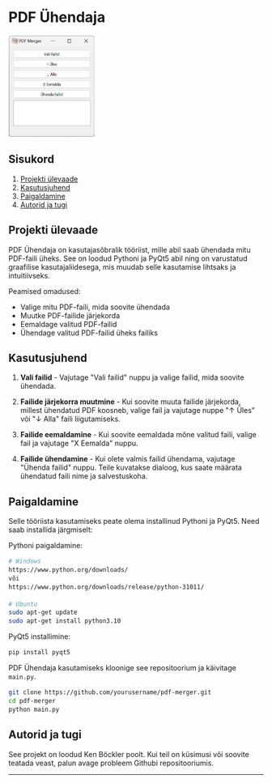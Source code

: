 # PDF Ühendaja
<img src="example.png" alt="Näidisprogrammi kuva" style="width:170px; height:200px;">

## Sisukord
1. [Projekti ülevaade](#projekti-ülevaade)
2. [Kasutusjuhend](#kasutusjuhend)
3. [Paigaldamine](#paigaldamine)
4. [Autorid ja tugi](#autorid-ja-tugi)

## Projekti ülevaade

PDF Ühendaja on kasutajasõbralik tööriist, mille abil saab ühendada mitu PDF-faili üheks. See on loodud Pythoni ja PyQt5 abil ning on varustatud graafilise kasutajaliidesega, mis muudab selle kasutamise lihtsaks ja intuitiivseks.

Peamised omadused:
* Valige mitu PDF-faili, mida soovite ühendada
* Muutke PDF-failide järjekorda
* Eemaldage valitud PDF-failid
* Ühendage valitud PDF-failid üheks failiks

## Kasutusjuhend

1. **Vali failid** - Vajutage "Vali failid" nuppu ja valige failid, mida soovite ühendada.

2. **Failide järjekorra muutmine** - Kui soovite muuta failide järjekorda, millest ühendatud PDF koosneb, valige fail ja vajutage nuppe "↑ Üles" või "↓ Alla" faili liigutamiseks.

3. **Failide eemaldamine** - Kui soovite eemaldada mõne valitud faili, valige fail ja vajutage "X Eemalda" nuppu.

4. **Failide ühendamine** - Kui olete valmis failid ühendama, vajutage "Ühenda failid" nuppu. Teile kuvatakse dialoog, kus saate määrata ühendatud faili nime ja salvestuskoha.

## Paigaldamine

Selle tööriista kasutamiseks peate olema installinud Pythoni ja PyQt5. Need saab installida järgmiselt:

Pythoni paigaldamine:
```bash
# Windows
https://www.python.org/downloads/
või
https://www.python.org/downloads/release/python-31011/

# Ubuntu
sudo apt-get update
sudo apt-get install python3.10
```

PyQt5 installimine:
```bash
pip install pyqt5
```

PDF Ühendaja kasutamiseks kloonige see repositoorium ja käivitage `main.py`.

```bash
git clone https://github.com/yourusername/pdf-merger.git
cd pdf-merger
python main.py
```

## Autorid ja tugi

See projekt on loodud Ken Böckler poolt. Kui teil on küsimusi või soovite teatada veast, palun avage probleem Githubi repositooriumis.

---